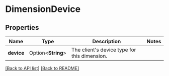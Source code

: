 # DimensionDevice

## Properties

Name | Type | Description | Notes
------------ | ------------- | ------------- | -------------
**device** | Option<**String**> | The client's device type for this dimension. | 

[[Back to API list]](../README.md#documentation-for-api-endpoints) [[Back to README]](../README.md)


